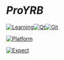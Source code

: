 # ***ProYRB***
[![Learning](https://img.shields.io/badge/Learning-C/C++-important)]()[![Qt](https://img.shields.io/badge/Qt-success)]()[![Git](https://img.shields.io/badge/Git-blueviolet)]()

[![Platform](https://img.shields.io/badge/Platform-Windows10-informational)]()

[![Expect](https://img.shields.io/badge/Expect-⭐-red)]()
